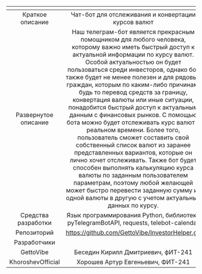 | <!-- -->      | <!-- -->        |
|:-------------:|:---------------:|
| Краткое описание    | Чат-бот для отслеживания и конвертации курсов валют  |
| Развернутое описание| Наш телеграм-бот является прекрасным помощником для любого человека, которому важно иметь быстрый доступ к актуальной информации по курсу валют. Особой актуальностью он будет пользоваться среди инвесторов, однако бот также будет не менее полезен и для рядовых граждан, которым по каким-либо причинам, будь то перевод средств за границу, конвертация валюты или иные ситуации, понадобится быстрый доступ к актуальным данным с финансовых рынков. С помощью бота можно будет отслеживать курс валют в реальном времени. Более того, пользователь сможет составить свой собственный список валют из заранее представленных вариантов, которые он лично хочет отслеживать. Также бот будет способен выполнять калькуляцию курса валюты по заданным пользователем параметрам, поэтому любой желающей может быстро перевести заданную сумму из одной валюты в другую с учетом актуальных данных по курсу.     |
| Средства разработки   | Язык программирования Python, библиотеки pyTelegramBotAPI, requests, telebot-calendar  |
| Репозиторий   | https://github.com/GettoVibe/InvestorHelper.git |
|Разработчики|
| GettoVibe | Беседин Кирилл Дмитриевич, фИТ-241|
| KhoroshevOfficial | Хорошев Артур Евгеньевич, ФИТ-241 |
